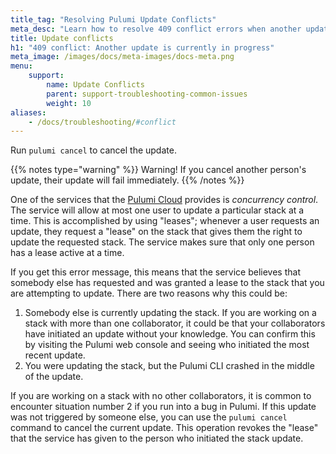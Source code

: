 ```yaml
---
title_tag: "Resolving Pulumi Update Conflicts"
meta_desc: "Learn how to resolve 409 conflict errors when another update is currently in progress."
title: Update conflicts
h1: "409 conflict: Another update is currently in progress"
meta_image: /images/docs/meta-images/docs-meta.png
menu:
    support:
        name: Update Conflicts
        parent: support-troubleshooting-common-issues
        weight: 10
aliases:
    - /docs/troubleshooting/#conflict
---
```


Run `pulumi cancel` to cancel the update.

{{% notes type="warning" %}}
Warning! If you cancel another person's update, their update will fail immediately.
{{% /notes %}}

One of the services that the [Pulumi Cloud](/docs/pulumi-cloud/) provides is *concurrency control*. The service will allow at most one user to update a particular stack at a time. This is accomplished by using "leases"; whenever a user requests an update, they request a "lease" on the stack that gives them the right to update the requested stack. The service makes sure that only one person has a lease active at a time.

If you get this error message, this means that the service believes that somebody else has requested and was granted a lease to the stack that you are attempting to update. There are two reasons why this could be:

1. Somebody else is currently updating the stack. If you are working on a stack with more than one collaborator, it could be that your collaborators have initiated an update without your knowledge. You can confirm this by visiting the Pulumi web console and seeing who initiated the most recent update.
1. You were updating the stack, but the Pulumi CLI crashed in the middle of the update.

If you are working on a stack with no other collaborators, it is common to encounter situation number 2 if you run into a bug in Pulumi. If this update was not triggered by someone else, you can use the `pulumi cancel` command to cancel the current update. This operation revokes the "lease" that the service has given to the person who initiated the stack update.
